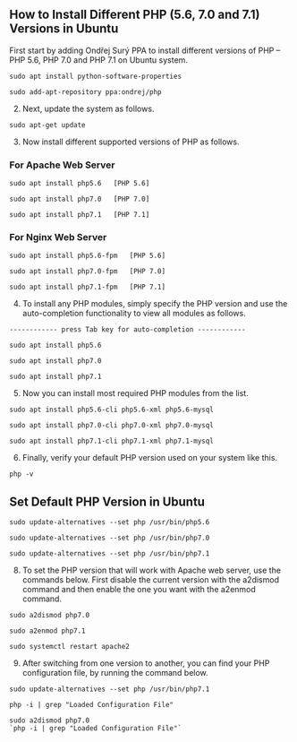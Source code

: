 
## How to Install Different PHP (5.6, 7.0 and 7.1) Versions in Ubuntu

First start by adding Ondřej Surý PPA to install different versions of PHP – PHP 5.6, PHP 7.0 and PHP 7.1 on Ubuntu system.

`sudo apt install python-software-properties`

`sudo add-apt-repository ppa:ondrej/php`

2. Next, update the system as follows.

`sudo apt-get update`

3. Now install different supported versions of PHP as follows.

### For Apache Web Server

`sudo apt install php5.6   [PHP 5.6]`

`sudo apt install php7.0   [PHP 7.0]`

`sudo apt install php7.1   [PHP 7.1]`

### For Nginx Web Server

`sudo apt install php5.6-fpm   [PHP 5.6]`

`sudo apt install php7.0-fpm   [PHP 7.0]`

`sudo apt install php7.1-fpm   [PHP 7.1]`

4. To install any PHP modules, simply specify the PHP version and use the auto-completion functionality to view all modules as follows.

`------------ press Tab key for auto-completion ------------ `

`sudo apt install php5.6`

`sudo apt install php7.0`

`sudo apt install php7.1`


5. Now you can install most required PHP modules from the list.

`sudo apt install php5.6-cli php5.6-xml php5.6-mysql`

`sudo apt install php7.0-cli php7.0-xml php7.0-mysql `

`sudo apt install php7.1-cli php7.1-xml php7.1-mysql`

6. Finally, verify your default PHP version used on your system like this.

`php -v `

## Set Default PHP Version in Ubuntu

`sudo update-alternatives --set php /usr/bin/php5.6`

`sudo update-alternatives --set php /usr/bin/php7.0`

`sudo update-alternatives --set php /usr/bin/php7.1`

8. To set the PHP version that will work with Apache web server, use the commands below. First disable the current version with the a2dismod command and then enable the one you want with the a2enmod command.

`sudo a2dismod php7.0`

`sudo a2enmod php7.1`

`sudo systemctl restart apache2`

9. After switching from one version to another, you can find your PHP configuration file, by running the command below.

`sudo update-alternatives --set php /usr/bin/php7.1`

`php -i | grep "Loaded Configuration File"`

```cli
sudo a2dismod php7.0
`php -i | grep "Loaded Configuration File"`
```




















